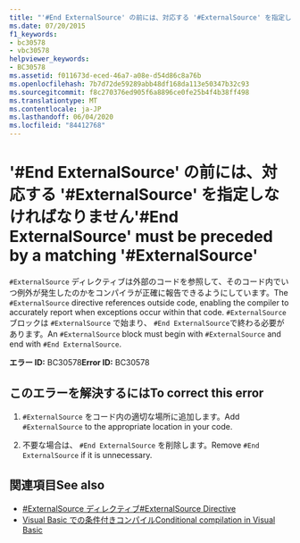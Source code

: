 ```yaml
---
title: "'#End ExternalSource' の前には、対応する '#ExternalSource' を指定しなければなりません"
ms.date: 07/20/2015
f1_keywords:
- bc30578
- vbc30578
helpviewer_keywords:
- BC30578
ms.assetid: f011673d-eced-46a7-a08e-d54d86c8a76b
ms.openlocfilehash: 7b7d72de59289abb48df168da113e50347b32c93
ms.sourcegitcommit: f8c270376ed905f6a8896ce0fe25b4f4b38ff498
ms.translationtype: MT
ms.contentlocale: ja-JP
ms.lasthandoff: 06/04/2020
ms.locfileid: "84412768"
---
```

# <a name="end-externalsource-must-be-preceded-by-a-matching-externalsource"></a><span data-ttu-id="cfc49-102">'#End ExternalSource' の前には、対応する '#ExternalSource' を指定しなければなりません</span><span class="sxs-lookup"><span data-stu-id="cfc49-102">'#End ExternalSource' must be preceded by a matching '#ExternalSource'</span></span>
<span data-ttu-id="cfc49-103">`#ExternalSource` ディレクティブは外部のコードを参照して、そのコード内でいつ例外が発生したのかをコンパイラが正確に報告できるようにしています。</span><span class="sxs-lookup"><span data-stu-id="cfc49-103">The `#ExternalSource` directive references outside code, enabling the compiler to accurately report when exceptions occur within that code.</span></span> <span data-ttu-id="cfc49-104">`#ExternalSource` ブロックは `#ExternalSource` で始まり、 `#End ExternalSource`で終わる必要があります。</span><span class="sxs-lookup"><span data-stu-id="cfc49-104">An `#ExternalSource` block must begin with `#ExternalSource` and end with `#End ExternalSource`.</span></span>  
  
 <span data-ttu-id="cfc49-105">**エラー ID:** BC30578</span><span class="sxs-lookup"><span data-stu-id="cfc49-105">**Error ID:** BC30578</span></span>  
  
## <a name="to-correct-this-error"></a><span data-ttu-id="cfc49-106">このエラーを解決するには</span><span class="sxs-lookup"><span data-stu-id="cfc49-106">To correct this error</span></span>  
  
1. <span data-ttu-id="cfc49-107">`#ExternalSource` をコード内の適切な場所に追加します。</span><span class="sxs-lookup"><span data-stu-id="cfc49-107">Add `#ExternalSource` to the appropriate location in your code.</span></span>  
  
2. <span data-ttu-id="cfc49-108">不要な場合は、 `#End ExternalSource` を削除します。</span><span class="sxs-lookup"><span data-stu-id="cfc49-108">Remove `#End ExternalSource` if it is unnecessary.</span></span>  
  
## <a name="see-also"></a><span data-ttu-id="cfc49-109">関連項目</span><span class="sxs-lookup"><span data-stu-id="cfc49-109">See also</span></span>

- [<span data-ttu-id="cfc49-110">#ExternalSource ディレクティブ</span><span class="sxs-lookup"><span data-stu-id="cfc49-110">#ExternalSource Directive</span></span>](../language-reference/directives/externalsource-directive.md)
- [<span data-ttu-id="cfc49-111">Visual Basic での条件付きコンパイル</span><span class="sxs-lookup"><span data-stu-id="cfc49-111">Conditional compilation in Visual Basic</span></span>](../programming-guide/program-structure/conditional-compilation.md)
